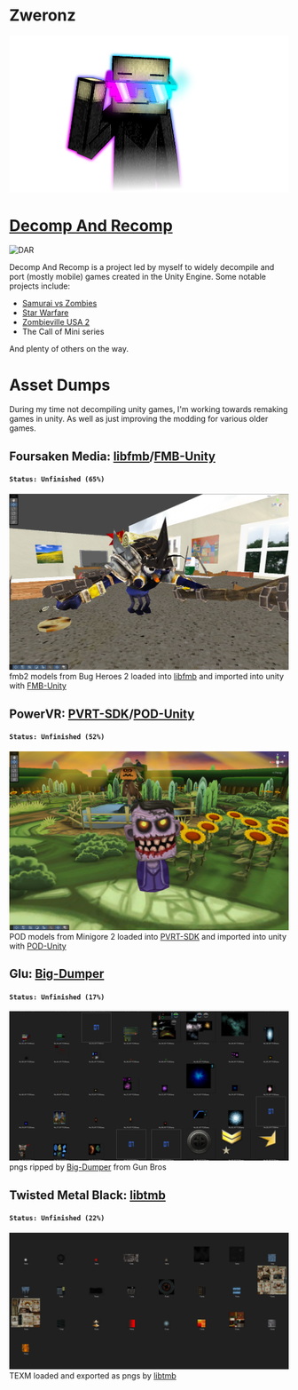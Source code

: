 # Zweronz
![Zweronz](https://github.com/Zweronz/Zweronz/blob/main/dhater%20zwertlinesmallfade.png)

# [Decomp And Recomp](https://github.com/Decomp-And-Recomp)
![DAR](https://cdn.discordapp.com/attachments/779558094681931820/1364777687755002017/image.png?ex=680ae7c5&is=68099645&hm=03f62159805b55c9ff877d1320f71ab27a5adb01eb6789ccff44cc6705438f25&)

Decomp And Recomp is a project led by myself to widely decompile and port (mostly mobile) games created in the Unity Engine.
Some notable projects include:

- [Samurai vs Zombies](https://github.com/Decomp-And-Recomp/Samurai-Vs-Zombies)
- [Star Warfare](https://github.com/Decomp-And-Recomp/Star-Warfare)
- [Zombieville USA 2](https://github.com/Decomp-And-Recomp/Zombieville-USA-2)
- The Call of Mini series

And plenty of others on the way.

# Asset Dumps
During my time not decompiling unity games, I'm working towards remaking games in unity.
As well as just improving the modding for various older games.

## Foursaken Media: [libfmb](https://github.com/Zweronz/libfmb)/[FMB-Unity](https://github.com/Zweronz/FMB-Unity)
#### <code>Status: Unfinished (65%)</code>
![fmbunity](https://github.com/Zweronz/Zweronz/blob/main/fmbunity.png)
fmb2 models from Bug Heroes 2 loaded into [libfmb](https://github.com/Zweronz/libfmb) and imported into unity with [FMB-Unity](https://github.com/Zweronz/FMB-Unity)
## PowerVR: [PVRT-SDK](https://github.com/Zweronz/PVRT-SDK)/[POD-Unity](https://github.com/Zweronz/POD-Unity)
#### <code>Status: Unfinished (52%)</code>
![podunity](https://github.com/Zweronz/Zweronz/blob/main/podunity.png)
POD models from Minigore 2 loaded into [PVRT-SDK](https://github.com/Zweronz/PVRT-SDK) and imported into unity with [POD-Unity](https://github.com/Zweronz/POD-Unity)
## Glu: [Big-Dumper](https://github.com/Zweronz/Big-Dumper)
#### <code>Status: Unfinished (17%)</code>
![bigdumper](https://github.com/Zweronz/Zweronz/blob/main/bigdumper.png)
pngs ripped by [Big-Dumper](https://github.com/Zweronz/Big-Dumper) from Gun Bros
## Twisted Metal Black: [libtmb](https://github.com/Zweronz/libtmb)
#### <code>Status: Unfinished (22%)</code>
![libtmb](https://github.com/Zweronz/Zweronz/blob/main/libtmb.png)
TEXM loaded and exported as pngs by [libtmb](https://github.com/Zweronz/libtmb)
